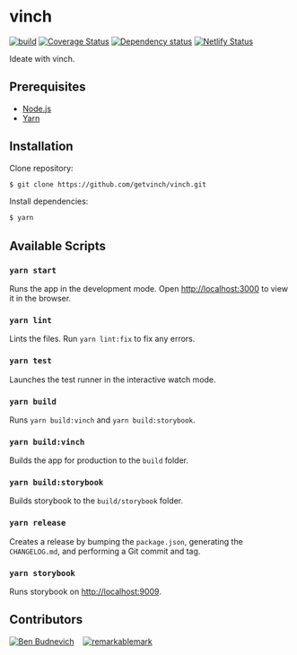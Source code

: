 # vinch

[![build](https://github.com/getvinch/vinch/actions/workflows/build.yml/badge.svg)](https://github.com/getvinch/vinch/actions/workflows/build.yml)
[![Coverage Status](https://coveralls.io/repos/github/getvinch/vinch/badge.svg?branch=master)](https://coveralls.io/github/getvinch/vinch?branch=master)
[![Dependency status](https://david-dm.org/getvinch/vinch.svg)](https://david-dm.org/getvinch/vinch)
[![Netlify Status](https://api.netlify.com/api/v1/badges/986629ff-987f-4ef0-b373-6767a4e5a79e/deploy-status)](https://app.netlify.com/sites/vinch/deploys)

Ideate with vinch.

## Prerequisites

- [Node.js](https://nodejs.org/en/download/)
- [Yarn](https://yarnpkg.com/lang/en/docs/install/)

## Installation

Clone repository:

```sh
$ git clone https://github.com/getvinch/vinch.git
```

Install dependencies:

```sh
$ yarn
```

## Available Scripts

### `yarn start`

Runs the app in the development mode.
Open [http://localhost:3000](http://localhost:3000) to view it in the browser.

### `yarn lint`

Lints the files. Run `yarn lint:fix` to fix any errors.

### `yarn test`

Launches the test runner in the interactive watch mode.

### `yarn build`

Runs `yarn build:vinch` and `yarn build:storybook`.

### `yarn build:vinch`

Builds the app for production to the `build` folder.

### `yarn build:storybook`

Builds storybook to the `build/storybook` folder.

### `yarn release`

Creates a release by bumping the `package.json`, generating the `CHANGELOG.md`, and performing a Git commit and tag.

### `yarn storybook`

Runs storybook on [http://localhost:9009](http://localhost:9009).

## Contributors

[![Ben Budnevich](https://github.com/benox3.png?size=50)](https://github.com/benox3) &nbsp;&nbsp;
[![remarkablemark](https://github.com/remarkablemark.png?size=50)](https://github.com/remarkablemark)
